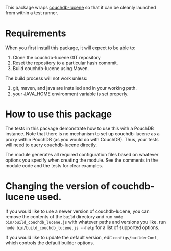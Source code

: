 This package wraps [couchdb-lucene](https://github.com/rnewson/couchdb-lucene) so that it can be cleanly launched from
within a test runner.

# Requirements

When you first install this package, it will expect to be able to:

1. Clone the couchdb-lucene GIT repository
2. Reset the repository to a particular hash comnmit.
3. Build couchdb-lucene using Maven.

The build process will not work unless:

1. git, maven, and java are installed and in your working path.
2. your JAVA_HOME environment variable is set properly.

# How to use this package

The tests in this package demonstrate how to use this with a PouchDB instance.  Note that there is no mechanism to set
up couchdb-lucene as a proxy within PouchDB (as you would do with CouchDB).  Thus, your tests will need to query
couchdb-lucene directly.

The module generates all required configuration files based on whatever options you specify when
creating the module.  See the comments in the module code and the tests for clear examples.

# Changing the version of couchdb-lucene used.

If you would like to use a newer version of couchdb-lucene, you can remove the contents of the `build` directory and
run `node bin/build_couchdb_lucene.js` with whatever paths and versions you like.  run
`node bin/build_couchdb_lucene.js --help` for a list of supported options.

If you would like to update the default version, edit `configs/builderConf`, which controls the default builder options.

